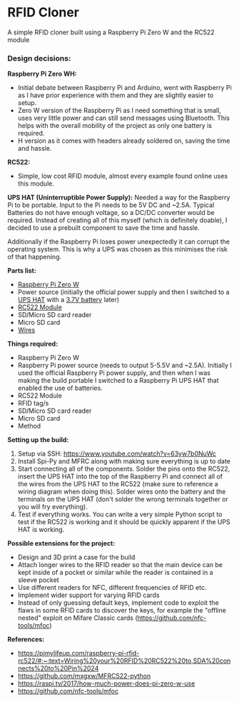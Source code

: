# RFID Cloner
A simple RFID cloner built using a Raspberry Pi Zero W and the RC522 module

### Design decisions:

**Raspberry Pi Zero WH:**
 - Initial debate between Raspberry Pi and Arduino, went with Raspberry Pi as I have prior experience with them
	and they are slightly easier to setup.
 - Zero W version of the Raspberry Pi as I need something that is small, uses very little power and can still
	send messages using Bluetooth. This helps with the overall mobility of the project as only one battery is required.
 - H version as it comes with headers already soldered on, saving the time and hassle.

**RC522:**
- Simple, low cost RFID module, almost every example found online uses this module.

**UPS HAT (Uninterruptible Power Supply):**
Needed a way for the Raspberry Pi to be portable. Input to the Pi needs to be 5V DC and ~2.5A. Typical Batteries
do not have enough voltage, so a DC/DC converter would be required. Instead of creating all of this myself (which is
definitely doable), I decided to use a prebuilt component to save the time and hassle.

Additionally if the Raspberry Pi loses power unexpectedly it can corrupt the operating system. This is why a UPS was
chosen as this minimises the risk of that happening. 

**Parts list:**
- [Raspberry Pi Zero W](https://core-electronics.com.au/raspberry-pi-zero-wh.html)
- Power source (initially the official power supply and then I switched to a [UPS HAT](https://www.dfrobot.com/product-1932.html) with a [3.7V battery](https://www.jaycar.com.au/14500-rechargeable-li-ion-battery-800mah-3-7v-solder-tag/p/SB2301) later)
- [RC522 Module](https://www.amazon.com.au/DIGISHUO-MFRC-522-RC522-Inductive-Compatible/dp/B0BK3DGQQR/)
- SD/Micro SD card reader
- Micro SD card
- [Wires](https://core-electronics.com.au/solderless-breadboard-jumper-cable-wires-female-female-40-pieces.html)

**Things required:**
- Raspberry Pi Zero W
- Raspberry Pi power source (needs to output 5-5.5V and ~2.5A). Initially I used the official Raspberry Pi power supply,
	and then when I was making the build portable I switched to a Raspberry Pi UPS HAT that enabled the use of batteries.
- RC522 Module
- RFID tag/s
- SD/Micro SD card reader
- Micro SD card
- Method

**Setting up the build:**
1. Setup via SSH: https://www.youtube.com/watch?v=63yw7b0NuWc
2. Install Spi-Py and MFRC along with making sure everything is up to date
3. Start connecting all of the components. Solder the pins onto the RC522, insert the UPS HAT into the top of the Raspberry Pi and connect all of the wires from the UPS HAT to the RC522 (make sure to reference a wiring diagram when doing this). Solder wires onto the battery and the terminals on the UPS HAT (don't solder the wrong terminals together or you will fry everything).
4. Test if everything works. You can write a very simple Python script to test if the RC522 is working and it should be quickly apparent if the UPS HAT is working.


**Possible extensions for the project:**
- Design and 3D print a case for the build
- Attach longer wires to the RFID reader so that the main device can be kept inside of a pocket or similar while the reader is contained in a sleeve pocket
- Use different readers for NFC, different frequencies of RFID etc.
- Implement wider support for varying RFID cards
- Instead of only guessing default keys, implement code to exploit the flaws in some RFID cards to discover the keys, for example the "offline nested" exploit on Mifare Classic cards (https://github.com/nfc-tools/mfoc)

**References:**
- https://pimylifeup.com/raspberry-pi-rfid-rc522/#:~:text=Wiring%20your%20RFID%20RC522%20to,SDA%20connects%20to%20Pin%2024
- https://github.com/mxgxw/MFRC522-python
- https://raspi.tv/2017/how-much-power-does-pi-zero-w-use
- https://github.com/nfc-tools/mfoc
